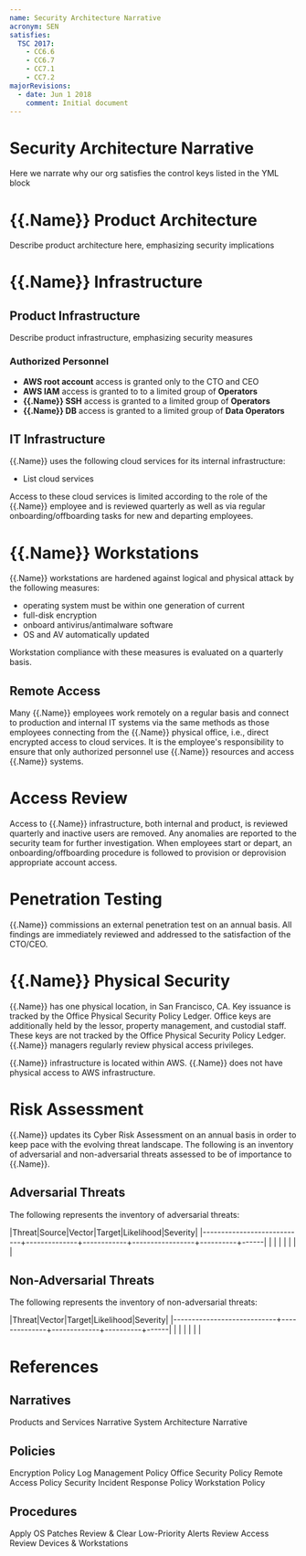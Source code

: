 ```yaml
---
name: Security Architecture Narrative
acronym: SEN
satisfies:
  TSC 2017:
    - CC6.6
    - CC6.7
    - CC7.1
    - CC7.2
majorRevisions:
  - date: Jun 1 2018
    comment: Initial document
---
```


# Security Architecture Narrative

Here we narrate why our org satisfies the control keys listed in the YML block

# {{.Name}} Product Architecture

Describe product architecture here, emphasizing security implications

# {{.Name}} Infrastructure

## Product Infrastructure

Describe product infrastructure, emphasizing security measures

### Authorized Personnel

- **AWS root account** access is granted only to the CTO and CEO
- **AWS IAM** access is granted to to a limited group of **Operators**
- **{{.Name}} SSH** access is granted to a limited group of **Operators**
- **{{.Name}} DB** access is granted to a limited group of **Data Operators**

## IT Infrastructure

{{.Name}} uses the following cloud services for its internal infrastructure:

- List cloud services

Access to these cloud services is limited according to the role of the {{.Name}} employee and is reviewed quarterly as well as via regular onboarding/offboarding tasks for new and departing employees.

# {{.Name}} Workstations

{{.Name}} workstations are hardened against logical and physical attack by the following measures:

- operating system must be within one generation of current
- full-disk encryption
- onboard antivirus/antimalware software
- OS and AV automatically updated

Workstation compliance with these measures is evaluated on a quarterly basis.

## Remote Access

Many {{.Name}} employees work remotely on a regular basis and connect to production and internal IT systems via the same methods as those employees connecting from the {{.Name}} physical office, i.e., direct encrypted access to cloud services. It is the employee's responsibility to ensure that only authorized personnel use {{.Name}} resources and access {{.Name}} systems.

# Access Review

Access to {{.Name}} infrastructure, both internal and product, is reviewed quarterly and inactive users are removed. Any anomalies are reported to the security team for further investigation. When employees start or depart, an onboarding/offboarding procedure is followed to provision or deprovision appropriate account access.

# Penetration Testing

{{.Name}} commissions an external penetration test on an annual basis. All findings are immediately reviewed and addressed to the satisfaction of the CTO/CEO.

# {{.Name}} Physical Security

{{.Name}} has one physical location, in San Francisco, CA. Key issuance is tracked by the Office Physical Security Policy Ledger. Office keys are additionally held by the lessor, property management, and custodial staff. These keys are not tracked by the Office Physical Security Policy Ledger. {{.Name}} managers regularly review physical access privileges.

{{.Name}} infrastructure is located within AWS. {{.Name}} does not have physical access to AWS infrastructure.

# Risk Assessment

{{.Name}} updates its Cyber Risk Assessment on an annual basis in order to keep pace with the evolving threat landscape. The following is an inventory of adversarial and non-adversarial threats assessed to be of importance to {{.Name}}.

## Adversarial Threats

The following represents the inventory of adversarial threats:

|Threat|Source|Vector|Target|Likelihood|Severity|
|----------------------------+--------------+------------+-----------------+----------+------|
| | | | | | |

## Non-Adversarial Threats

The following represents the inventory of non-adversarial threats:

|Threat|Vector|Target|Likelihood|Severity|
|----------------------------+--------------+-------------+----------+------|
| | | | | |

# References

## Narratives

Products and Services Narrative
System Architecture Narrative

## Policies

Encryption Policy
Log Management Policy
Office Security Policy
Remote Access Policy
Security Incident Response Policy
Workstation Policy

## Procedures

Apply OS Patches
Review & Clear Low-Priority Alerts
Review Access
Review Devices & Workstations
